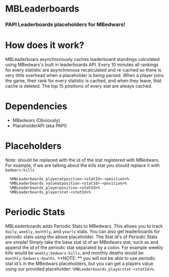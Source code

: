 # MBLeaderboards
### PAPI Leaderboards placeholders for MBedwars!

# How does it work?
MBLeaderboars asynchronously caches leaderboard standings calculated using MBedwars's built in leaderboards API.
Every 10 minutes all rankings for every statistic are asynchronous recalculated and re-cached so there is very little overhead when a placeholder is being parsed.
When a player joins the game, their rank for every statistic is cached, and when they leave, that cache is deleted.
The top 15 positions of every stat are always cached.

# Dependencies
- MBedwars (Obviously)
- PlaceholderAPI (aka PAPI)

# Placeholders
Note: <statId> should be replaced with the id of the stat registered with MBedwars.
For example, if we are talking about the kills stat you should replace it with `bedwars:kills`
```
  %MBLeaderboards_playeratposition-<statId>-<position>%
  %MBLeaderboards_valueatposition-<statId>-<position>%
  %MBLeaderboards_playerposition-<statId>%
  %MBLeaderboards_playerstat-<statId>%
```

# Periodic Stats
MBLeaderboards adds Periodic Stats to MBedwars.
This allows you to track `daily`, `weekly`, `monthly`, and `yearly` stats.
You can also get leaderboards for periodic stats using the above placeholder.
The Stat Id's of Periodic Stats are simple!
Simply take the base stat id of an MBedwars stat, such as and append the id of the periodic stat separated by a colon. 
For example weekly kills would be `weekly:bedwars:kills`, and monthly deaths would be `monthly:bedwars:deaths`.
**NOTE: ** you will not be able to use periodic stat id's in the MBedwars placeholders, but you can get a players value using our provided placeholder: `%MBLeaderboards_playerstat-<statId>%`.
